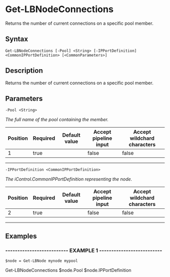 

# Get-LBNodeConnections

Returns the number of current connections on a specific pool member.
## Syntax

    Get-LBNodeConnections [-Pool] <String> [-IPPortDefinition] <CommonIPPortDefinition> [<CommonParameters>]


## Description

Returns the number of current connections on a specific pool member.





## Parameters

    
    -Pool <String>
_The full name of the pool containing the member._

| Position | Required | Default value | Accept pipeline input | Accept wildchard characters |
| -------- | -------- | ------------- | --------------------- | --------------------------- |
| 1 | true |  | false | false |


----

    
    
    -IPPortDefinition <CommonIPPortDefinition>
_The iControl.CommonIPPortDefinition representing the node._

| Position | Required | Default value | Accept pipeline input | Accept wildchard characters |
| -------- | -------- | ------------- | --------------------- | --------------------------- |
| 2 | true |  | false | false |


----

    

## Examples

### -------------------------- EXAMPLE 1 --------------------------
    $node = Get-LBNode mynode mypool

Get-LBNodeConnections $node.Pool $node.IPPortDefinition





























